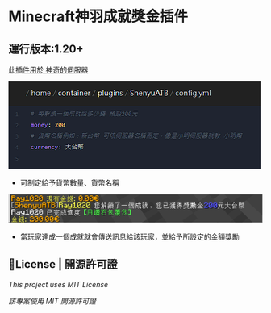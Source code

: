 # Minecraft神羽成就獎金插件
運行版本:1.20+
---
[此插件用於 神奇的伺服器](https://discord.gg/3jMTFchdsm)

![image](https://github.com/Ray1020-a/MinecraftShenyuATBPlugin/blob/main/img/config.png)
- 可制定給予貨幣數量、貨幣名稱

![image](https://github.com/Ray1020-a/MinecraftShenyuATBPlugin/blob/main/img/damo.png)
- 當玩家達成一個成就就會傳送訊息給該玩家，並給予所設定的金額獎勵

## 📃License | 開源許可證
*This project uses MIT License*

*該專案使用 MIT 開源許可證*
